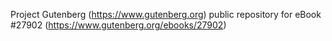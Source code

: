 Project Gutenberg (https://www.gutenberg.org) public repository for eBook #27902 (https://www.gutenberg.org/ebooks/27902)
